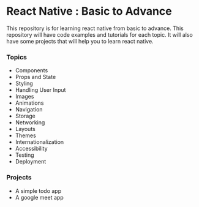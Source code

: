 # React Native : Basic to Advance 

This repository is for learning react native from basic to advance. This repository will have code examples and tutorials for each topic. It will also have some projects that will help you to learn react native.

### Topics

- Components
- Props and State
- Styling
- Handling User Input
- Images
- Animations
- Navigation
- Storage
- Networking
- Layouts
- Themes
- Internationalization
- Accessibility
- Testing
- Deployment

### Projects

- A simple todo app
- A google meet app

